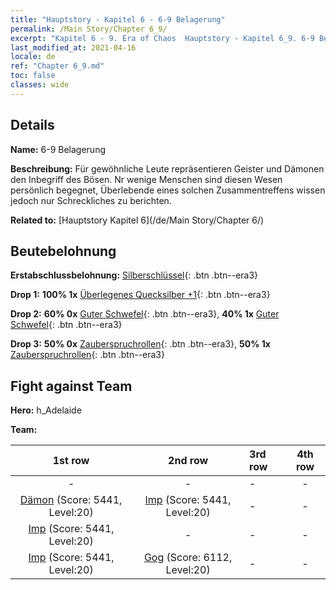 ```yaml
---
title: "Hauptstory - Kapitel 6 - 6-9 Belagerung"
permalink: /Main Story/Chapter 6_9/
excerpt: "Kapitel 6 - 9. Era of Chaos  Hauptstory - Kapitel 6_9. 6-9 Belagerung"
last_modified_at: 2021-04-16
locale: de
ref: "Chapter 6_9.md"
toc: false
classes: wide
---
```


## Details

 **Name:** 6-9 Belagerung

 **Beschreibung:** Für gewöhnliche Leute repräsentieren Geister und Dämonen den Inbegriff des Bösen. Nr wenige Menschen sind diesen Wesen persönlich begegnet, Überlebende eines solchen Zusammentreffens wissen jedoch nur Schreckliches zu berichten.

 **Related to:** [Hauptstory Kapitel 6](/de/Main Story/Chapter 6/)

## Beutebelohnung

 **Erstabschlussbelohnung:** [Silberschlüssel](/de/Items/con_693/){: .btn .btn--era3}

 **Drop 1:** **100% 1x** [Überlegenes Quecksilber +1](/de/Items/mat_21/){: .btn .btn--era3}

 **Drop 2:** **60% 0x** [Guter Schwefel](/de/Items/mat_15/){: .btn .btn--era3}, **40% 1x** [Guter Schwefel](/de/Items/mat_15/){: .btn .btn--era3}

 **Drop 3:** **50% 0x** [Zauberspruchrollen](/de/Items/con_694/){: .btn .btn--era3}, **50% 1x** [Zauberspruchrollen](/de/Items/con_694/){: .btn .btn--era3}


## Fight against Team
 **Hero:** h_Adelaide

 **Team:**


  | 1st row | 2nd row | 3rd row | 4th row |
  |:----:|:----:|:----|:----:|
  | - | - | - | - |
  | [Dämon](/de/units/Demon/) (Score: 5441, Level:20)  | [Imp](/de/units/Imp/) (Score: 5441, Level:20)  | - | - |
  | [Imp](/de/units/Imp/) (Score: 5441, Level:20)  | - | - | - |
  | [Imp](/de/units/Imp/) (Score: 5441, Level:20)  | [Gog](/de/units/Gog/) (Score: 6112, Level:20)  | - | - |


